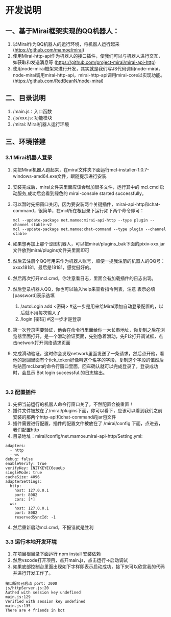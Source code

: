 # 开发说明
## 一、基于Mirai框架实现的QQ机器人：
1. 以Mirai作为QQ机器人的运行环境，将机器人运行起来 (https://github.com/mamoe/mirai)
2. 使用Mirai-http-api作为机器人的接口插件，使我们可以与机器人进行交互，如获取和发送消息等 (https://github.com/project-mirai/mirai-api-http)
3. 使用node-mirai框架来进行开发，其实就是我们写JS代码调用node-mirai，node-mirai调用mirai-http-api，mirai-http-api调用mirai-core以实现功能。(https://github.com/RedBeanN/node-mirai)

## 二、目录说明
1. /main.js：入口函数
2. /js/xxx.js: 功能模块
3. /mirai: Mirai机器人运行环境

## 三、环境搭建
### 3.1 Mirai机器人登录

1. 先把Mirai机器人跑起来，在mirai文件夹下面运行mcl-installer-1.0.7-windows-amd64.exe文件，跟随提示进行安装.
2. 安装完成后，mirai文件夹里面应该会增加很多文件，运行其中的 mcl.cmd 启动服务,成功后会看到绿色的 mirai-console started successfully。
3. 可以暂时先把窗口关闭，因为要安装两个关键插件，mirai-api-http和chat-command，很简单，在mcl所在根目录下运行如下两个命令即可：
   
   ```
   mcl --update-package net.mamoe:mirai-api-http --type plugin --channel stable-v2
   mcl --update-package net.mamoe:chat-command --type plugin --channel stable
   ```
4. 如果想再加上那个涩图机器人，可以把mirai/plugins_bak下面的pixiv-xxx.jar文件放到mirai/plugins文件夹里面即可
5. 然后去注册个QQ号用来作为机器人账号，顺便一提我注册的机器人的QQ号：xxxx18181，最后是18181，感觉挺好的。
6. 然后再次打开mcl.cmd，你注意看日志，里面会有加载插件的日志出现。
7. 然后登录机器人QQ，你也可以输入help来查看指令列表，注意 <qq>表示必填 [password]表示选填
   1. /autoLogin add <qq> <密码> #这一步是用来给Mirai添加自动登录配置的，以后就不用每次输入了
   2. /login <qq> [密码] #这一步才是登录
8. 第一次登录需要验证，他会在命令行里面给你一大长串地址，你复制之后在浏览器里面打开，是一个滑动验证页面，先别急着滑动，先F12打开调试框，点击network打开网络请求页面
9. 完成滑动验证，这时你会发现network里面发送了一条请求，然后点开他，看他的返回里面有个tick_token好像叫这个名字的字段，复制这个字段的值然后粘贴回mcl.bat的命令行窗口里面，回车确认就可以完成登录了，登录成功时，会显示 Bot login successful.的日志输出。
#
### 3.2 配置插件
1. 先把当前运行的机器人命令行窗口关了，不然配置会被重置！
2. 插件文件被放在了/mirai/plugins下面，你可以看下，应该可以看到我们之前安装的那两个http-api和chat-command的jar包文件
3. 插件需要进行配置，插件的配置文件被放在了 /mirai/config 下面，点进去，我们配置http
4. 目录地址：mirai/config/net.mamoe.mirai-api-http/Setting.yml:
```
adapters: 
  - http
  - ws
debug: false
enableVerify: true
verifyKey: INITKEYEC6eueUp
singleMode: true
cacheSize: 4096
adapterSettings: 
  http:
    host: 127.0.0.1
    port: 8082
    cors: [*]  
  ws:
    host: 127.0.0.1
    port: 8082
    reservedSyncId: -1
```
4. 然后重新启动mcl.cmd，不报错就是胜利

### 3.3 运行本地开发环境
1. 在项目根目录下面运行 npm install 安装依赖
2. 然后vscode打开项目，点开main.js，点击运行->启动调试
3. 如果底部控制台里面出现如下字样即表示启动成功，接下来可以欣赏我的代码并进行开发工作了。
```
接口服务已启动 port: 3000
js/httpServer.js:20
Authed with session key undefined
main.js:129
Verified with session key undefined
main.js:135
There are 4 friends in bot
```